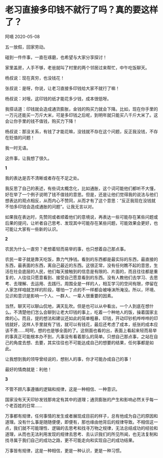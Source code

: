 # 老习直接多印钱不就行了吗？真的要这样了？

阿嘀 2020-05-08

五一放假，回家劳动。

碰到一件件事，一直在琢磨，也希望与大家分享探讨！

家里盖房，人手不够，老爸就叫了村里的两个邻居过来帮忙，中午吃饭聊天。

杨叔说：现在真穷，也没钱花！

张叔说：是呀，你说，让老习直接多印钱给大家不就行了嘛！

杨叔说：对哦，这印钱的纸才能花多少钱，成本很低呀。

我搭话道：印钱就会造成通货膨胀，金钱的购买力就会下降。比如，现在你手里的一万元还能买一万斤大米，可是多印钱之后呢，到明年就只能买八千斤大米了。这会让你手里的钱不值钱，购买力下降！

杨叔说：那没关系，有钱了才能花嘛，没钱就不存在这个问题，反正我没钱，不存在贬值的问题！

我一时无语。

这件事，让我想了很久。



**1**

我的表达是否不清晰或者存在不足之处。

我反思了自己的表述，有些词太概念化，比如通胀，这个词可能他们都听不大懂，好在举了一个例子说明了钱不值钱的意思。但是，还是让他们觉得我的说法与他们想表达的观点相反，从而内心不赞同，从而才有了这个意思：“反正我现在没钱就不怕多印钱会造成通胀的问题”。让我无言以对。

如果我在表达时，先赞同或者顺着他们的意境说，再表达一些可能存在某些问题或后果的提问，让听者自己思考、发现其中可能存在某些问题，可能效果会更好，也可能让大家有一些新的认识。

**2**

农民为什么一直穷？老想着轻而易举的事，也只想着自己那点事。

农民一辈子就是靠天吃饭，靠力气挣钱。看到的东西都是最实际的东西，最直接的东西，最表面的东西，离自己最近的东西。这很正常，没有任何瞧不起的意思，生活在社会底层的人民，他们每天接触到的信息是有限的、片面的，而且往往都是重复的，人往往只愿意看到、接受自己愿意看到的东西。没有人教他们去学习、去思考、去理解、去运用、去践行。周围全是一样的人，相互学习的空间有限，停留在人家怎样咱就怎样的阶段，哪怕一丁点的不一样都会被唾沫所淹没。所以，环境、见识和意识是影响一个人、一群人、一辈人很重要的因素。

当然，聊天可以聊山侃地，满天乱吹。但是也可以从中看出，一个人到底在想什么。不清楚他们怎么会聊到让老大印钱的事上，吃着一个种地人的饭，操着国家主席的心。而且，提的想法和建议还如此的简单粗暴，印钱，开动印钞机哗哗哗的印钱就好，这样人手里就有了钱，就可以有钱花，最后还考虑了成本，纸张的成本应该不贵......呵呵，想的也是够全面的了。这侧面也看的出，表面上看起来轻而易举的事真正可能根本办不到，凡事没有看着那么的简单。只想自己那点事，之站在自己的角度去想、去要，其实往往也不可能达成自己的想要的结果，任何事都是如此。

让我想到我的领导曾经说的，想别人的事，你才可能办成自己的事！

最好的情商就是：利他！



**3**

不管不顾凡事遵循的逻辑和规律，这是一种相信、一种意识。

国家没有天天印钞发钱那肯定有其中的道理；通货膨胀的产生和影响必然关乎每一个老百姓的日常......

万事都有规律，任何事情的发生或者展现成目前的样子，总有他成为自己的原因和道理。没有什么事是随随便便，即便有，那也缘由他背后的规律导致。不相信这一点，我们就不可能理性、逻辑的去思考和找寻万物之规律，无法总结成功的经验和道理，从而也无法利用发现的规律去思考、去认识我们的所见所闻，也无法复制和找寻属于我们自己的成功之路，更不可能走向和实现自己的成功结果。

万事皆有规律，这是一种相信，更是一种认识，更是一种习惯。



